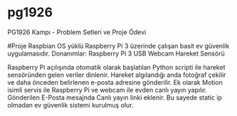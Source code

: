 # pg1926
PG1926 Kampı - Problem Setleri ve Proje Ödevi




#Proje
Raspbian OS yüklü Raspberry Pi 3 üzerinde çalışan basit ev güvenlik uygulamasıdır.
Donanımlar:
Raspberry Pi 3
USB Webcam
Hareket Sensörü

Raspberry Pi açılışında otomatik olarak başlatılan Python scripti ile hareket sensöründen gelen veriler dinlenir. Hareket algılandığı anda fotoğraf çekilir ve daha önceden belirlenen e-posta adresine gönderilir.
Ek olarak Motion isimli servis ile Raspberry Pi ve webcam ile evden canlı yayın yapılır. Gönderilen E-Posta mesajnda Canlı yayın linki eklenir. Bu sayede static ip olmadan ev güvenlik sistemi kurulmuş olur.
